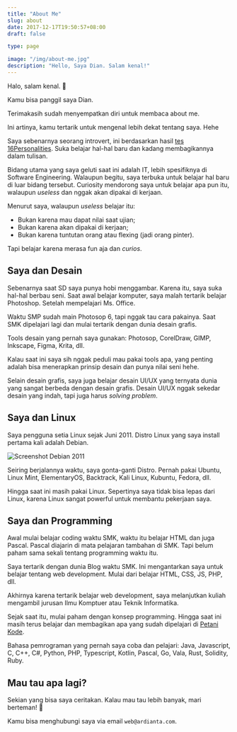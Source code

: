 ```yaml
---
title: "About Me"
slug: about
date: 2017-12-17T19:50:57+08:00
draft: false

type: page

image: "/img/about-me.jpg"
description: "Hello, Saya Dian. Salam kenal!"
---
```


Halo, salam kenal. 👋

Kamu bisa panggil saya Dian.

Terimakasih sudah menyempatkan diri untuk membaca about me.

Ini artinya, kamu tertarik untuk mengenal lebih dekat tentang saya. Hehe

Saya sebenarnya seorang introvert, ini berdasarkan hasil [tes 16Personalities](https://www.16personalities.com/infp-personality).
Suka belajar hal-hal baru dan kadang membagikannya dalam tulisan.

Bidang utama yang saya geluti saat ini adalah IT, lebih spesifiknya di Software Engineering.
Walaupun begitu, saya terbuka untuk belajar hal baru di luar bidang tersebut.
Curiosity mendorong saya untuk belajar apa pun itu, walaupun *useless* dan nggak akan dipakai di kerjaan.

Menurut saya, walaupun *useless* belajar itu:

- Bukan karena mau dapat nilai saat ujian;
- Bukan karena akan dipakai di kerjaan;
- Bukan karena tuntutan orang atau flexing (jadi orang pinter).

Tapi belajar karena merasa fun aja dan *curios*.

## Saya dan Desain

Sebenarnya saat SD saya punya hobi menggambar. Karena itu, saya suka hal-hal berbau seni.
Saat awal belajar komputer, saya malah tertarik belajar Photoshop. Setelah mempelajari Ms. Office.

Waktu SMP sudah main Photosop 6, tapi nggak tau cara pakainya.
Saat SMK dipelajari lagi dan mulai tertarik dengan dunia desain grafis.

Tools desain yang pernah saya gunakan: Photosop, CorelDraw, GIMP, Inkscape, Figma, Krita, dll.

Kalau saat ini saya sih nggak peduli mau pakai tools apa, yang penting adalah bisa menerapkan prinsip desain
dan punya nilai seni hehe.

Selain desain grafis, saya juga belajar desain UI/UX yang ternyata dunia yang sangat berbeda dengan desain grafis.
Desain UI/UX nggak sekedar desain yang indah, tapi juga harus *solving problem*.

## Saya dan Linux

Saya pengguna setia Linux sejak Juni 2011. Distro Linux yang saya install pertama kali adalah Debian.

![Screenshot Debian 2011](/img/about/debian-2011.jpg)

Seiring berjalannya waktu, saya gonta-ganti Distro. Pernah pakai Ubuntu, Linux Mint, ElementaryOS, Backtrack, Kali Linux,
Kubuntu, Fedora, dll. 

Hingga saat ini masih pakai Linux. Sepertinya saya tidak bisa lepas dari Linux, karena Linux sangat powerful untuk membantu
pekerjaan saya.

## Saya dan Programming

Awal mulai belajar coding waktu SMK, waktu itu belajar HTML dan juga Pascal.
Pascal diajarin di mata pelajaran tambahan di SMK. Tapi belum paham sama sekali tentang programming waktu itu.

Saya tertarik dengan dunia Blog waktu SMK. Ini mengantarkan saya untuk belajar tentang web development.
Mulai dari belajar HTML, CSS, JS, PHP, dll.

Akhirnya karena tertarik belajar web development, saya melanjutkan kuliah mengambil jurusan Ilmu Komptuer atau Teknik Informatika.

Sejak saat itu, mulai paham dengan konsep programming. Hingga saat ini masih terus belajar dan membagikan apa yang sudah dipelajari di [Petani Kode](https://www.petanikode.com).

Bahasa pemrograman yang pernah saya coba dan pelajari: Java, Javascript, C, C++, C#, Python, PHP, Typescript, Kotlin, Pascal, Go, Vala, Rust, Solidity, Ruby.

## Mau tau apa lagi?

Sekian yang bisa saya ceritakan. Kalau mau tau lebih banyak, mari berteman! 🤝

Kamu bisa menghubungi saya via email `web@ardianta.com`.